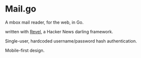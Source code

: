 # Mail.go

A mbox mail reader, for the web, in Go.

written with
[Revel](http://robfig.github.io/revel/manual/organization.html), a
Hacker News darling framework.

Single-user, hardcoded username/password hash authentication.

Mobile-first design.
